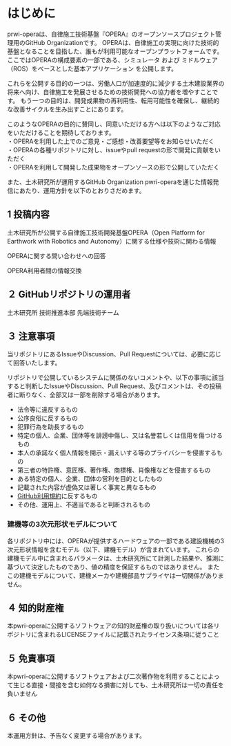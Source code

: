 # はじめに
prwi-operaは、自律施工技術基盤『OPERA』のオープンソースプロジェクト管理用のGitHub Organizationです。
OPERAは、自律施工の実現に向けた技術的基盤となることを目指した、誰もが利用可能なオープンプラットフォームです。
ここではOPERAの構成要素の一部である、シミュレータ および ミドルウェア（ROS）をベースとした基本アプリケーション を公開します。

これらを公開する目的の一つは、労働人口が加速度的に減少する土木建設業界の将来へ向け、自律施工を発展させるための技術開発への協力者を増やすことです。
もう一つの目的は、開発成果物の再利用性、転用可能性を確保し、継続的な改善サイクルを生み出すことにあります。

このようなOPERAの目的に賛同し、同意いただける方へは以下のようなご対応をいただけることを期待しております。  
・OPERAを利用した上でのご意見・ご感想・改善要望等をお知らせいただく  
・OPERAの各種リポジトリに対し、issueやpull requestの形で開発に貢献をいただく  
・OPERAを利用して開発した成果物をオープンソースの形で公開していただく  

また、土木研究所が運用するGitHub Organization pwri-operaを通じた情報発信にあたり、運用方針を以下のとおりさだめます。  

## 1 投稿内容 
土木研究所が公開する自律施工技術開発基盤OPERA（Open Platform for Earthwork with Robotics and Autonomy）に関する仕様や技術に関わる情報

OPERAに関する問い合わせへの回答

OPERA利用者間の情報交換

## ２ GitHubリポジトリの運用者
土木研究所 技術推進本部 先端技術チーム

## ３ 注意事項
当リポジトリにあるIssueやDiscussion、Pull Requestについては、必要に応じて回答いたします。

リポジトリで公開しているシステムに関係のないコメントや、以下の事項に該当すると判断したIssueやDiscussion、Pull Request、及びコメントは、その投稿者に断りなく、全部又は⼀部を削除する場合があります。

* 法令等に違反するもの
* 公序良俗に反するもの
* 犯罪行為を助長するもの
* 特定の個人、企業、団体等を誹謗中傷し、又は名誉若しくは信用を傷つけるもの
* 本人の承諾なく個人情報を開示・漏えいする等のプライバシーを侵害するもの
* 第三者の特許権、意匠権、著作権、商標権、肖像権などを侵害するもの
* ある特定の個人、企業、団体の営利を目的としたもの
* 記載された内容が虚偽又は著しく事実と異なるもの
* [GitHub利用規約](https://docs.github.com/ja/github/site-policy/github-terms-of-service)に反するもの
* その他、運用上、不適当であると判断されるもの

### 建機等の3次元形状モデルについて
各リポジトリ中には、OPERAが提供するハードウェアの一部である建設機械の3次元形状情報を含むモデル（以下、建機モデル）が含まれています。
これらの建機モデル中に含まれるパラメータは、土木研究所にて計測した結果や、推測に基づいて決定したものであり、値の精度を保証するものではありません。
またこの建機モデルについて、建機メーカや建機部品サプライヤは一切関係がありません。

## ４ 知的財産権
本pwri-operaに公開するソフトウェアの知的財産権の取り扱いについては各リポジトリに含まれるLICENSEファイルに記載されたライセンス条項に従うこと

## ５ 免責事項
本pwri-operaに公開するソフトウェアおよび二次著作物を利用することによって生じる直接・間接を含む如何なる損害に対しても、土木研究所は一切の責任を負いません

## ６ その他
本運用方針は、予告なく変更する場合があります。
